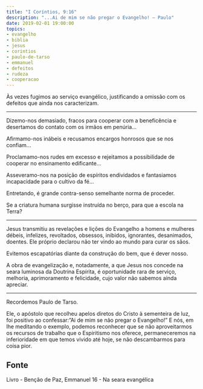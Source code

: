 ```yaml
---
title: "I Coríntios, 9:16"
description: "...Ai de mim se não pregar o Evangelho! – Paulo"
date: 2019-02-01 19:00:00
topics: 
- evangelho
- biblia
- jesus
- corintios
- paulo-de-tarso
- emmanuel
- defeitos
- rudeza
- cooperacao
---
```


Às vezes fugimos ao serviço evangélico, justificando a omissão com os defeitos
que ainda nos caracterizam. 

***

Dizemo-nos demasiado, fracos para cooperar com a beneficência e desertamos do
contato com os irmãos em penúria...  

Afirmamo-nos inábeis e recusamos encargos honrosos que se nos confiam...  

Proclamamo-nos rudes em excesso e rejeitamos a possibilidade de cooperar no
ensinamento edificante...  

Asseveramo-nos na posição de espíritos endividados e fantasiamos incapacidade
para o cultivo da fé...  

Entretando, é grande contra-senso semelhante norma de proceder.  

Se a criatura humana surgisse instruída no berço, para que a escola na Terra? 

***

Jesus transmitiu as revelações e lições do Evangelho a homens e mulheres débeis,
infelizes, revoltados, obsessos, inibidos, ignorantes, desanimados, doentes. Ele
próprio declarou não ter vindo ao mundo para curar os sãos.  

Evitemos escapatórias diante da construção do bem, que é dever nosso.

A obra de evangelização e, notadamente, a que Jesus nos concede na seara
luminosa da Doutrina Espírita, é oportunidade rara de serviço, melhoria,
aprimoramento e felicidade, cujo valor não sabemos ainda apreciar. 

***

Recordemos Paulo de Tarso.  

Ele, o apóstolo que recolheu apelos diretos do Cristo à sementeira de luz, foi
positivo ao confessar:”Ai de mim se não pregar o Evangelho!” E nós, em lhe
meditando o exemplo, podemos reconhecer que se não aproveitarmos os recursos de
trabalho que o Espiritismo nos oferece, permaneceremos na inferioridade em que
temos vivido até hoje, se não descambarmos para coisa pior.


## Fonte
Livro - Benção de Paz, Emmanuel
16 - Na seara evangélica 

